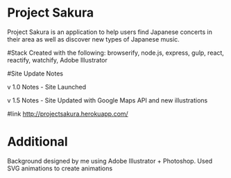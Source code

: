 # Project Sakura
Project Sakura is an application to help users find Japanese concerts in their area as well as discover new types of Japanese music.

#Stack
Created with the following: browserify, node.js, express, gulp, react, reactify, watchify, Adobe Illustrator

#Site Update Notes

v 1.0 Notes - Site Launched

v 1.5 Notes - Site Updated with Google Maps API and new illustrations

#link
http://projectsakura.herokuapp.com/

# Additional
Background designed by me using Adobe Illustrator + Photoshop. Used SVG animations to create animations
